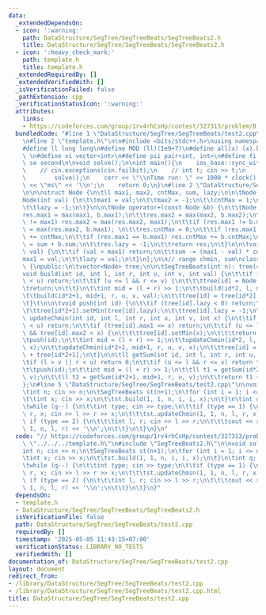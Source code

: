 ```yaml
---
data:
  _extendedDependsOn:
  - icon: ':warning:'
    path: DataStructure/SegTree/SegTreeBeats/SegTreeBeats2.h
    title: DataStructure/SegTree/SegTreeBeats/SegTreeBeats2.h
  - icon: ':heavy_check_mark:'
    path: template.h
    title: template.h
  _extendedRequiredBy: []
  _extendedVerifiedWith: []
  _isVerificationFailed: false
  _pathExtension: cpp
  _verificationStatusIcon: ':warning:'
  attributes:
    links:
    - https://codeforces.com/group/1rv4rhCsHp/contest/327313/problem/B
  bundledCode: "#line 1 \"DataStructure/SegTree/SegTreeBeats/test2.cpp\"\n// https://codeforces.com/group/1rv4rhCsHp/contest/327313/problem/B\n\
    \n#line 2 \"template.h\"\n\n#include <bits/stdc++.h>\nusing namespace std;\n \n\
    #define ll long long\n#define MOD (ll)(1e9+7)\n#define all(x) (x).begin(),(x).end()\n\
    \ \n#define vi vector<int>\n#define pii pair<int, int>\n#define fi first\n#define\
    \ se second\n\nvoid solve();\n\nint main(){\n    ios_base::sync_with_stdio(false);cin.tie(NULL);\n\
    \    // cin.exceptions(cin.failbit);\n    // int t; cin >> t;\n    // while(t--)\n\
    \        solve();\n    cerr << \"\\nTime run: \" << 1000 * clock() / CLOCKS_PER_SEC\
    \ << \"ms\" << '\\n';\n    return 0;\n}\n#line 2 \"DataStructure/SegTree/SegTreeBeats/SegTreeBeats2.h\"\
    \n\n\nstruct Node {\n\tll max1, max2, cntMax, sum, lazy;\n\n\tNode() {}\n\n\t\
    Node(int val) {\n\t\tmax1 = val;\n\t\tmax2 = -1;\n\t\tcntMax = 1;\n\t\tsum = val;\n\
    \t\tlazy = -1;\n\t}\n\n\tNode operator+(const Node &b) {\n\t\tNode res;\n\t\t\
    res.max1 = max(max1, b.max1);\n\t\tres.max2 = max(max2, b.max2);\n\t\tif (res.max1\
    \ != max1) res.max2 = max(res.max2, max1);\n\t\tif (res.max1 != b.max1) res.max2\
    \ = max(res.max2, b.max1); \n\t\tres.cntMax = 0;\n\t\tif (res.max1 == max1) res.cntMax\
    \ += cntMax;\n\t\tif (res.max1 == b.max1) res.cntMax += b.cntMax;\n\t\tres.sum\
    \ = sum + b.sum;\n\t\tres.lazy = -1;\n\t\treturn res;\n\t}\n\n\tvoid setMin(int\
    \ val) {\n\t\tif (val > max1) return;\n\t\tsum -= (max1 - val) * cntMax;\n\t\t\
    max1 = val;\n\t\tlazy = val;\n\t}\n};\n\n// range chmin, sum\nclass SegTreeBeats\
    \ {\npublic:\n\tvector<Node> tree;\n\n\tSegTreeBeats(int n): tree(4*n) {}\n\n\t\
    void build(int id, int l, int r, int u, int v, int val) {\n\t\tif (l > v || r\
    \ < u) return;\n\t\tif (u <= l && r <= v) {\n\t\t\ttree[id] = Node(val);\n\t\t\
    \treturn;\n\t\t}\n\t\tint mid = (l + r) >> 1;\n\t\tbuild(id*2, l, mid, u, v, val);\n\
    \t\tbuild(id*2+1, mid+1, r, u, v, val);\n\t\ttree[id] = tree[id*2] + tree[id*2+1];\n\
    \t}\t\n\n\tvoid push(int id) {\n\t\tif (tree[id].lazy < 0) return;\n\t\ttree[id*2].setMin(tree[id].lazy);\n\
    \t\ttree[id*2+1].setMin(tree[id].lazy);\n\t\ttree[id].lazy = -1;\n\t}\n\n\tvoid\
    \ updateChmin(int id, int l, int r, int u, int v, int x) {\n\t\tif (l > v || r\
    \ < u) return;\n\t\tif (tree[id].max1 <= x) return;\n\t\tif (u <= l && r <= v\
    \ && tree[id].max2 < x) {\n\t\t\ttree[id].setMin(x);\n\t\t\treturn;\n\t\t}\n\t\
    \tpush(id);\n\t\tint mid = (l + r) >> 1;\n\t\tupdateChmin(id*2, l, mid, u, v,\
    \ x);\n\t\tupdateChmin(id*2+1, mid+1, r, u, v, x);\n\t\ttree[id] = tree[id*2]\
    \ + tree[id*2+1];\n\t}\n\n\tll getSum(int id, int l, int r, int u, int v) {\n\t\
    \tif (l > v || r < u) return 0;\n\t\tif (u <= l && r <= v) return tree[id].sum;\n\
    \t\tpush(id);\n\t\tint mid = (l + r) >> 1;\n\t\tll t1 = getSum(id*2, l, mid, u,\
    \ v);\n\t\tll t2 = getSum(id*2+1, mid+1, r, u, v);\n\t\treturn t1 + t2;\n\t}\n\
    };\n#line 5 \"DataStructure/SegTree/SegTreeBeats/test2.cpp\"\n\nvoid solve() {\n\
    \tint n; cin >> n;\n\tSegTreeBeats st(n+1);\n\tfor (int i = 1; i <= n; i++) {\n\
    \t\tint x; cin >> x;\n\t\tst.build(1, 1, n, i, i, x);\n\t}\n\tint q; cin >> q;\n\
    \twhile (q--) {\n\t\tint type; cin >> type;\n\t\tif (type == 1) {\n\t\t\tint l,\
    \ r, x; cin >> l >> r >> x;\n\t\t\tst.updateChmin(1, 1, n, l, r, x);\n\t\t} else\
    \ if (type == 2) {\n\t\t\tint l, r; cin >> l >> r;\n\t\t\tcout << st.getSum(1,\
    \ 1, n, l, r) << '\\n';\n\t\t}\n\t}\n}\n"
  code: "// https://codeforces.com/group/1rv4rhCsHp/contest/327313/problem/B\n\n#include\
    \ \"../../../template.h\"\n#include \"SegTreeBeats2.h\"\n\nvoid solve() {\n\t\
    int n; cin >> n;\n\tSegTreeBeats st(n+1);\n\tfor (int i = 1; i <= n; i++) {\n\t\
    \tint x; cin >> x;\n\t\tst.build(1, 1, n, i, i, x);\n\t}\n\tint q; cin >> q;\n\
    \twhile (q--) {\n\t\tint type; cin >> type;\n\t\tif (type == 1) {\n\t\t\tint l,\
    \ r, x; cin >> l >> r >> x;\n\t\t\tst.updateChmin(1, 1, n, l, r, x);\n\t\t} else\
    \ if (type == 2) {\n\t\t\tint l, r; cin >> l >> r;\n\t\t\tcout << st.getSum(1,\
    \ 1, n, l, r) << '\\n';\n\t\t}\n\t}\n}"
  dependsOn:
  - template.h
  - DataStructure/SegTree/SegTreeBeats/SegTreeBeats2.h
  isVerificationFile: false
  path: DataStructure/SegTree/SegTreeBeats/test2.cpp
  requiredBy: []
  timestamp: '2025-05-05 11:43:15+07:00'
  verificationStatus: LIBRARY_NO_TESTS
  verifiedWith: []
documentation_of: DataStructure/SegTree/SegTreeBeats/test2.cpp
layout: document
redirect_from:
- /library/DataStructure/SegTree/SegTreeBeats/test2.cpp
- /library/DataStructure/SegTree/SegTreeBeats/test2.cpp.html
title: DataStructure/SegTree/SegTreeBeats/test2.cpp
---
```

